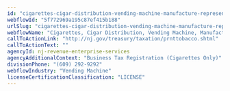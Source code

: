 ```yaml
---
id: "cigarettes-cigar-distribution-vending-machine-manufacture-representative"
webflowId: "5f772969a195c87ef415b188"
urlSlug: "cigarettes-cigar-distribution-vending-machine-manufacture-representative"
webflowName: "Cigarettes, Cigar Distribution, Vending Machine, Manufacture, Representative"
callToActionLink: "http://nj.gov/treasury/taxation/prnttobacco.shtml"
callToActionText: ""
agencyId: nj-revenue-enterprise-services
agencyAdditionalContext: "Business Tax Registration (Cigarettes Only)"
divisionPhone: "(609) 292-9292"
webflowIndustry: "Vending Machine"
licenseCertificationClassification: "LICENSE"
---
```

